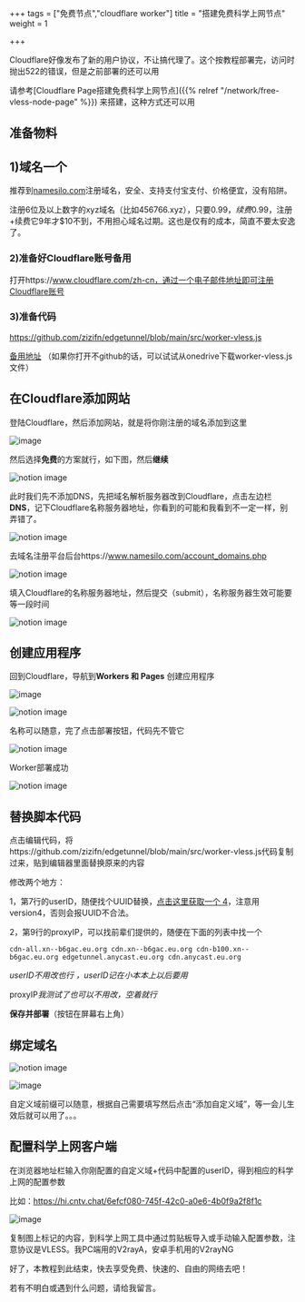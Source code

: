 +++
tags = ["免费节点","cloudflare worker"]
title = "搭建免费科学上网节点"
weight = 1

+++



Cloudflare好像发布了新的用户协议，不让搞代理了。这个按教程部署完，访问时抛出522的错误，但是之前部署的还可以用

请参考[Cloudflare Page搭建免费科学上网节点]({{% relref "/network/free-vless-node-page" %}}) 来搭建，这种方式还可以用



## 准备物料

## 1)域名一个

推荐到[namesilo.com](https://www.namesilo.com/)注册域名，安全、支持支付宝支付、价格便宜，没有陷阱。

注册6位及以上数字的xyz域名（比如456766.xyz），只要$0.99，续费$0.99，注册+续费它9年才$10不到，不用担心域名过期。这也是仅有的成本，简直不要太安逸了。

### 2)准备好Cloudflare账号备用

打开https://www.cloudflare.com/zh-cn，通过一个电子邮件地址即可注册Cloudflare账号 

### 3)准备代码

https://github.com/zizifn/edgetunnel/blob/main/src/worker-vless.js

[备用地址](https://4i5i-my.sharepoint.com/:u:/g/personal/sosel_4i5i_onmicrosoft_com/EQr1zW3GUINKptRic9MlSKIBOmUXEukBXOzK6oq-ED0QQQ?e=cTDsBR) （如果你打开不github的话，可以试试从onedrive下载worker-vless.js文件）

## 在Cloudflare添加网站

登陆Cloudflare，然后添加网站，就是将你刚注册的域名添加到这里



![image](https://pic.456766.xyz/typora/b1c3498eee818656643b898a86c72fcd77eaabd3.png)





然后选择**免费**的方案就行，如下图，然后**继续**



![notion image](https://pic.456766.xyz/typora/90241e3e480226358c120d6be86510c2587b268f.png)





此时我们先不添加DNS，先把域名解析服务器改到Cloudflare，点击左边栏 **DNS**，记下Cloudflare名称服务器地址，你看到的可能和我看到不一定一样，别弄错了。



![notion image](https://pic.456766.xyz/typora/619ee5212f9f721c3c60ba3ad41a855f02ccc158.png)



去域名注册平台后台https://www.namesilo.com/account_domains.php



![notion image](https://pic.456766.xyz/typora/deaa5b81ad3bc0b61f0a99b1b3309a98d8ef4a77.jpeg)



填入Cloudflare的名称服务器地址，然后提交（submit），名称服务器生效可能要等一段时间



![notion image](https://pic.456766.xyz/typora/73fd0ce7fd47d3e25d5035f6af78106fd531509a.png)





## 创建应用程序

回到Cloudflare，导航到**Workers 和 Pages** 创建应用程序

![image](https://pic.456766.xyz/typora/6202273f3867236110d6a2a3e9d4a48ba7b52446.jpeg)







![notion image](https://pic.456766.xyz/typora/04affed533e6f7184b4c7420b8e3e3f2cb46e6b0.png)



名称可以随意，完了点击部署按钮，代码先不管它



![notion image](https://pic.456766.xyz/typora/045bcecb3b15412597fef3db606a8de38b5b7c9e.png)





Worker部署成功



![notion image](https://pic.456766.xyz/typora/d592ffaed5f33e6bc9bdadb89267e73e87d09aeb.png)



## 替换脚本代码

点击编辑代码，将https://github.com/zizifn/edgetunnel/blob/main/src/worker-vless.js代码复制过来，贴到编辑器里面替换原来的内容

修改两个地方：

1，第7行的userID，随便找个UUID替换，[点击这里获取一个 4](https://www.uuidgenerator.net/version4)，注意用version4，否则会报UUID不合法。

2，第9行的proxyIP，可以找前辈们提供的，随便在下面的列表中找一个

```
cdn-all.xn--b6gac.eu.org cdn.xn--b6gac.eu.org cdn-b100.xn--b6gac.eu.org edgetunnel.anycast.eu.org cdn.anycast.eu.org
```

*userID不用改也行 ，userID记在小本本上以后要用*

proxyIP*我测试了也可以不用改，空着就行*

**保存并部署**（按钮在屏幕右上角）

## 绑定域名



![notion image](https://pic.456766.xyz/typora/42db9218a49c38b1e5fc04f5a965596776ad3be3.png)





![image](https://pic.456766.xyz/typora/67c86bffc006e2047714fe596cd6d07f63abae6f.png)



自定义域前缀可以随意，根据自己需要填写然后点击“添加自定义域”，等一会儿生效后就可以用了。。。

## 配置科学上网客户端

在浏览器地址栏输入你刚配置的自定义域+代码中配置的userID，得到相应的科学上网的配置参数

比如：https://hi.cntv.chat/6efcf080-745f-42c0-a0e6-4b0f9a2f8f1c 



![image](https://pic.456766.xyz/typora/a762dcabf2d2ef2fd003f3bec59942c9ae2d21f0.png)



复制图上标记的内容，到科学上网工具中通过剪贴板导入或手动输入配置参数，注意协议是VLESS。我PC端用的V2rayA，安卓手机用的V2rayNG

好了，本教程到此结束，快去享受免费、快速的、自由的网络去吧！

若有不明白或遇到什么问题，请给我留言。
